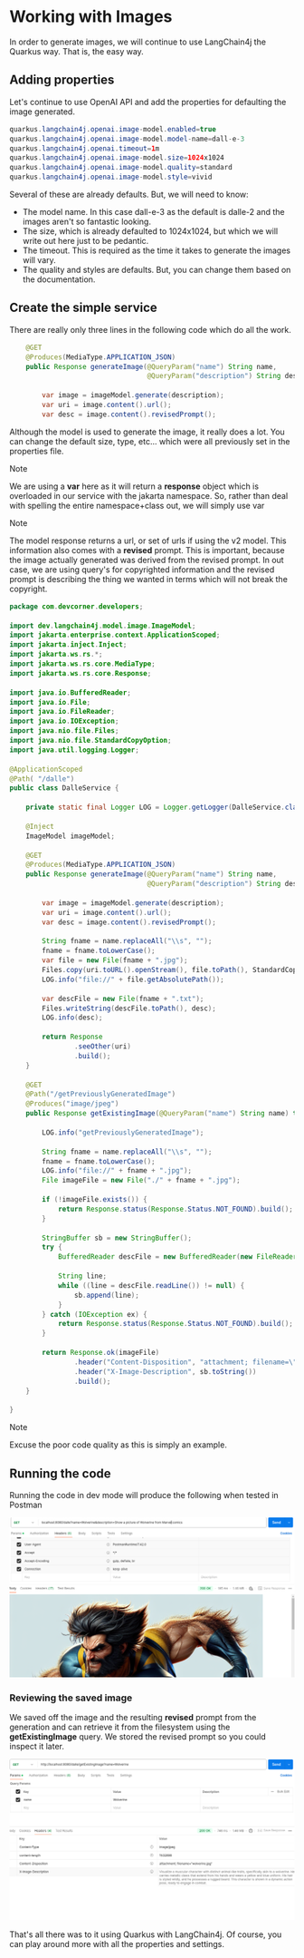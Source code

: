 # Working with Images

In order to generate images, we will continue to use LangChain4j the Quarkus way.  That is, the easy way.

## Adding properties

Let's continue to use OpenAI API and add the properties for defaulting the image generated.

````Java
quarkus.langchain4j.openai.image-model.enabled=true
quarkus.langchain4j.openai.image-model.model-name=dall-e-3
quarkus.langchain4j.openai.timeout=1m
quarkus.langchain4j.openai.image-model.size=1024x1024
quarkus.langchain4j.openai.image-model.quality=standard
quarkus.langchain4j.openai.image-model.style=vivid
````

Several of these are already defaults.  But, we will need to know: 

- The model name.  In this case dall-e-3 as the default is dalle-2 and the images aren't so fantastic looking.
- The size, which is already defaulted to 1024x1024, but which we will write out here just to be pedantic.
- The timeout.  This is required as the time it takes to generate the images will vary.
- The quality and styles are defaults.  But, you can change them based on the documentation.

## Create the simple service

There are really only three lines in the following code which do all the work.

````Java
    @GET
    @Produces(MediaType.APPLICATION_JSON)
    public Response generateImage(@QueryParam("name") String name,
                                  @QueryParam("description") String description) throws IOException {

        var image = imageModel.generate(description);
        var uri = image.content().url();
        var desc = image.content().revisedPrompt();
````

Although the model is used to generate the image, it really does a lot.  You can change the default size, type, etc... which 
were all previously set in the properties file.

> [!NOTE]
> We are using a **var** here as it will return a **response** object which is overloaded in our service with the jakarta namespace.
> So, rather than deal with spelling the entire namespace+class out, we will simply use var

> [!NOTE]
> The model response returns a url, or set of urls if using the v2 model.
> This information also comes with a **revised** prompt.  This is important, because the image actually generated was derived
> from the revised prompt.  In out case, we are using query's for copyrighted information and the revised prompt is describing
> the thing we wanted in terms which will not break the copyright.


````Java
package com.devcorner.developers;

import dev.langchain4j.model.image.ImageModel;
import jakarta.enterprise.context.ApplicationScoped;
import jakarta.inject.Inject;
import jakarta.ws.rs.*;
import jakarta.ws.rs.core.MediaType;
import jakarta.ws.rs.core.Response;

import java.io.BufferedReader;
import java.io.File;
import java.io.FileReader;
import java.io.IOException;
import java.nio.file.Files;
import java.nio.file.StandardCopyOption;
import java.util.logging.Logger;

@ApplicationScoped
@Path( "/dalle")
public class DalleService {

    private static final Logger LOG = Logger.getLogger(DalleService.class.getName());

    @Inject
    ImageModel imageModel;

    @GET
    @Produces(MediaType.APPLICATION_JSON)
    public Response generateImage(@QueryParam("name") String name,
                                  @QueryParam("description") String description) throws IOException {

        var image = imageModel.generate(description);
        var uri = image.content().url();
        var desc = image.content().revisedPrompt();

        String fname = name.replaceAll("\\s", "");
        fname = fname.toLowerCase();
        var file = new File(fname + ".jpg");
        Files.copy(uri.toURL().openStream(), file.toPath(), StandardCopyOption.REPLACE_EXISTING);
        LOG.info("file://" + file.getAbsolutePath());

        var descFile = new File(fname + ".txt");
        Files.writeString(descFile.toPath(), desc);
        LOG.info(desc);

        return Response
                .seeOther(uri)
                .build();
    }

    @GET
    @Path("/getPreviouslyGeneratedImage")
    @Produces("image/jpeg")
    public Response getExistingImage(@QueryParam("name") String name) throws IOException {

        LOG.info("getPreviouslyGeneratedImage");

        String fname = name.replaceAll("\\s", "");
        fname = fname.toLowerCase();
        LOG.info("file://" + fname + ".jpg");
        File imageFile = new File("./" + fname + ".jpg");

        if (!imageFile.exists()) {
            return Response.status(Response.Status.NOT_FOUND).build();
        }

        StringBuffer sb = new StringBuffer();
        try {
            BufferedReader descFile = new BufferedReader(new FileReader("./" + fname + ".txt"));

            String line;
            while ((line = descFile.readLine()) != null) {
                sb.append(line);
            }
        } catch (IOException ex) {
            return Response.status(Response.Status.NOT_FOUND).build();
        }

        return Response.ok(imageFile)
                .header("Content-Disposition", "attachment; filename=\"" + imageFile.getName() + "\"")
                .header("X-Image-Description", sb.toString())
                .build();
    }

}
````

> [!NOTE]
> Excuse the poor code quality as this is simply an example.

## Running the code

Running the code in dev mode will produce the following when tested in Postman

![dalle output](../images/10-dalle.png)

### Reviewing the saved image

We saved off the image and the resulting **revised** prompt from the generation and can retrieve it from the filesystem
using the **getExistingImage** query.  We stored the revised prompt so you could inspect it later.

![dalle existing](../images/11-dalle.png)

That's all there was to it using Quarkus with LangChain4j.  Of course, you can play around more with all the properties and 
settings.


